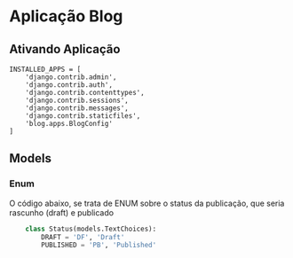 # Aplicação Blog


## Ativando Aplicação 

~~~ 
INSTALLED_APPS = [
    'django.contrib.admin',
    'django.contrib.auth',
    'django.contrib.contenttypes',
    'django.contrib.sessions',
    'django.contrib.messages',
    'django.contrib.staticfiles',
    'blog.apps.BlogConfig'
]
~~~

## Models


### Enum

O código abaixo, se trata de ENUM sobre o status da publicação, que seria rascunho (draft) e publicado 
~~~ python
    class Status(models.TextChoices):
        DRAFT = 'DF', 'Draft'
        PUBLISHED = 'PB', 'Published'

~~~ 